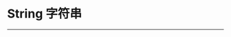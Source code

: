 # String 字符串

<script setup>
import CodeMaxEidtor from "../../../src/components/CodeMaxEidtor.vue"

import PythonCode from "./basic";
</script>

---

<CodeMaxEidtor :code="PythonCode.StringDemo" />
